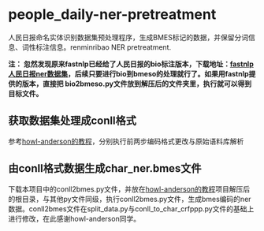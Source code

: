 # people_daily-ner-pretreatment
人民日报命名实体识别数据集预处理程序，生成BMES标记的数据，并保留分词信息、词性标注信息。renminribao NER pretreatment.

__注： 忽然发现原来fastnlp已经给了人民日报的bio标注版本，下载地址：[fastnlp人民日报ner数据集](http://212.129.155.247/dataset/peopledaily.zip)，后续只要进行bio到bmeso的处理就行了。如果用fastnlp提供的版本，直接把 bio2bmeso.py文件放到解压后的文件夹里，执行就可以得到目标文件。__

## 获取数据集处理成conll格式
参考[howl-anderson的教程](https://github.com/howl-anderson/tools_for_corpus_of_people_daily)，分别执行前两步编码格式更改与原始语料库解析

## 由conll格式数据生成char_ner.bmes文件
下载本项目中的conll2bmes.py文件，并放在[howl-anderson的教程](https://github.com/howl-anderson/tools_for_corpus_of_people_daily)项目解压后的根目录，与其他py文件同级，执行conll2bmes.py文件，生成bmes编码的ner数据。conll2bmes文件在split_data.py与conll_to_char_crfppp.py文件的基础上进行修改，在此感谢howl-anderson同学。
